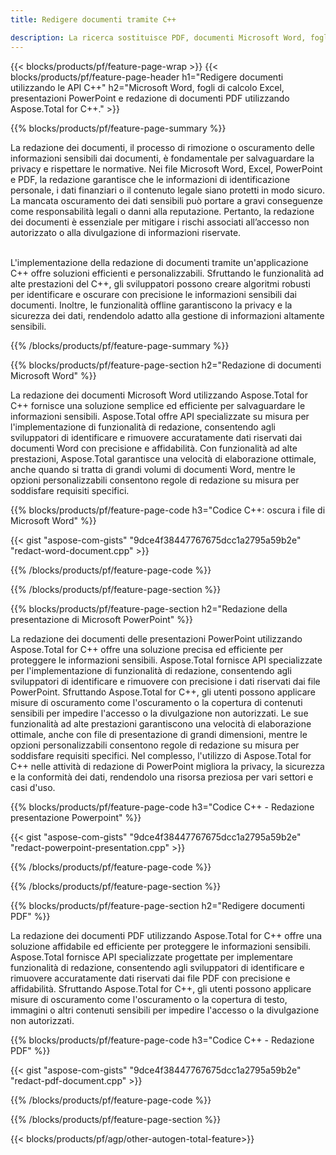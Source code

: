 ```yaml
---
title: Redigere documenti tramite C++ 

description: La ricerca sostituisce PDF, documenti Microsoft Word, fogli di calcolo Excel e dati di presentazioni PowerPoint tramite l'applicazione C++. Codice C++ elencato
---
```


{{< blocks/products/pf/feature-page-wrap >}}
{{< blocks/products/pf/feature-page-header h1="Redigere documenti utilizzando le API C++" h2="Microsoft Word, fogli di calcolo Excel, presentazioni PowerPoint e redazione di documenti PDF utilizzando Aspose.Total for C++." >}}

{{% blocks/products/pf/feature-page-summary %}}

La redazione dei documenti, il processo di rimozione o oscuramento delle informazioni sensibili dai documenti, è fondamentale per salvaguardare la privacy e rispettare le normative. Nei file Microsoft Word, Excel, PowerPoint e PDF, la redazione garantisce che le informazioni di identificazione personale, i dati finanziari o il contenuto legale siano protetti in modo sicuro. La mancata oscuramento dei dati sensibili può portare a gravi conseguenze come responsabilità legali o danni alla reputazione. Pertanto, la redazione dei documenti è essenziale per mitigare i rischi associati all’accesso non autorizzato o alla divulgazione di informazioni riservate.<br /><br />

L'implementazione della redazione di documenti tramite un'applicazione C++ offre soluzioni efficienti e personalizzabili. Sfruttando le funzionalità ad alte prestazioni del C++, gli sviluppatori possono creare algoritmi robusti per identificare e oscurare con precisione le informazioni sensibili dai documenti. Inoltre, le funzionalità offline garantiscono la privacy e la sicurezza dei dati, rendendolo adatto alla gestione di informazioni altamente sensibili. 

{{% /blocks/products/pf/feature-page-summary  %}}

{{% blocks/products/pf/feature-page-section  h2="Redazione di documenti Microsoft Word" %}}

La redazione dei documenti Microsoft Word utilizzando Aspose.Total for C++ fornisce una soluzione semplice ed efficiente per salvaguardare le informazioni sensibili. Aspose.Total offre API specializzate su misura per l'implementazione di funzionalità di redazione, consentendo agli sviluppatori di identificare e rimuovere accuratamente dati riservati dai documenti Word con precisione e affidabilità. Con funzionalità ad alte prestazioni, Aspose.Total garantisce una velocità di elaborazione ottimale, anche quando si tratta di grandi volumi di documenti Word, mentre le opzioni personalizzabili consentono regole di redazione su misura per soddisfare requisiti specifici.

{{% blocks/products/pf/feature-page-code h3="Codice C++: oscura i file di Microsoft Word" %}}

{{< gist "aspose-com-gists" "9dce4f38447767675dcc1a2795a59b2e" "redact-word-document.cpp" >}}

{{% /blocks/products/pf/feature-page-code  %}}

{{% /blocks/products/pf/feature-page-section %}}

{{% blocks/products/pf/feature-page-section  h2="Redazione della presentazione di Microsoft PowerPoint" %}}

La redazione dei documenti delle presentazioni PowerPoint utilizzando Aspose.Total for C++ offre una soluzione precisa ed efficiente per proteggere le informazioni sensibili. Aspose.Total fornisce API specializzate per l'implementazione di funzionalità di redazione, consentendo agli sviluppatori di identificare e rimuovere con precisione i dati riservati dai file PowerPoint. Sfruttando Aspose.Total for C++, gli utenti possono applicare misure di oscuramento come l'oscuramento o la copertura di contenuti sensibili per impedire l'accesso o la divulgazione non autorizzati. Le sue funzionalità ad alte prestazioni garantiscono una velocità di elaborazione ottimale, anche con file di presentazione di grandi dimensioni, mentre le opzioni personalizzabili consentono regole di redazione su misura per soddisfare requisiti specifici. Nel complesso, l'utilizzo di Aspose.Total for C++ nelle attività di redazione di PowerPoint migliora la privacy, la sicurezza e la conformità dei dati, rendendolo una risorsa preziosa per vari settori e casi d'uso.

{{% blocks/products/pf/feature-page-code h3="Codice C++ - Redazione presentazione Powerpoint" %}}

{{< gist "aspose-com-gists" "9dce4f38447767675dcc1a2795a59b2e" "redact-powerpoint-presentation.cpp" >}}

{{% /blocks/products/pf/feature-page-code  %}}

{{% /blocks/products/pf/feature-page-section %}}


{{% blocks/products/pf/feature-page-section  h2="Redigere documenti PDF" %}}

La redazione dei documenti PDF utilizzando Aspose.Total for C++ offre una soluzione affidabile ed efficiente per proteggere le informazioni sensibili. Aspose.Total fornisce API specializzate progettate per implementare funzionalità di redazione, consentendo agli sviluppatori di identificare e rimuovere accuratamente dati riservati dai file PDF con precisione e affidabilità. Sfruttando Aspose.Total for C++, gli utenti possono applicare misure di oscuramento come l'oscuramento o la copertura di testo, immagini o altri contenuti sensibili per impedire l'accesso o la divulgazione non autorizzati.

{{% blocks/products/pf/feature-page-code h3="Codice C++ - Redazione PDF" %}}

{{< gist "aspose-com-gists" "9dce4f38447767675dcc1a2795a59b2e" "redact-pdf-document.cpp" >}}

{{% /blocks/products/pf/feature-page-code  %}}

{{% /blocks/products/pf/feature-page-section %}}

{{< blocks/products/pf/agp/other-autogen-total-feature>}}